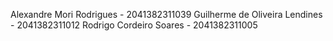 Alexandre Mori Rodrigues - 2041382311039
Guilherme de Oliveira Lendines - 2041382311012
Rodrigo Cordeiro Soares - 2041382311005